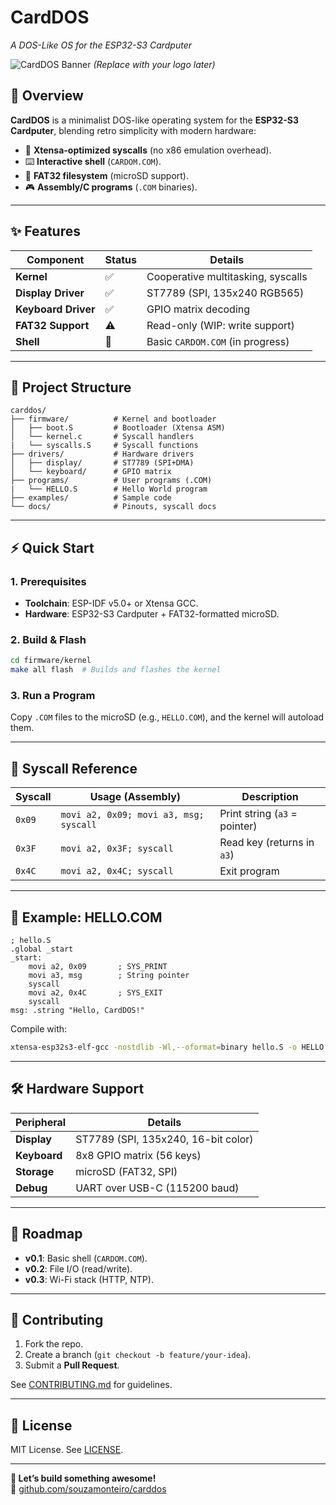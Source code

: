 # **CardDOS**  
*A DOS-Like OS for the ESP32-S3 Cardputer*  

![CardDOS Banner](https://via.placeholder.com/800x200.png?text=CardDOS+ESP32-S3) *(Replace with your logo later)*  

## **📌 Overview**  
**CardDOS** is a minimalist DOS-like operating system for the **ESP32-S3 Cardputer**, blending retro simplicity with modern hardware:  
- 🚀 **Xtensa-optimized syscalls** (no x86 emulation overhead).  
- ⌨️ **Interactive shell** (`CARDOM.COM`).  
- 📁 **FAT32 filesystem** (microSD support).  
- 🎮 **Assembly/C programs** (`.COM` binaries).  

---

## **✨ Features**  
| **Component**       | **Status** | **Details**                          |
|---------------------|------------|--------------------------------------|
| **Kernel**          | ✅         | Cooperative multitasking, syscalls   |
| **Display Driver**  | ✅         | ST7789 (SPI, 135x240 RGB565)        |
| **Keyboard Driver** | ✅         | GPIO matrix decoding                 |
| **FAT32 Support**   | ⚠️         | Read-only (WIP: write support)       |
| **Shell**           | 🚧         | Basic `CARDOM.COM` (in progress)     |

---

## **📂 Project Structure**  
```plaintext
carddos/
├── firmware/          # Kernel and bootloader
│   ├── boot.S         # Bootloader (Xtensa ASM)
│   └── kernel.c       # Syscall handlers
|   └── syscalls.S     # Syscall functions
├── drivers/           # Hardware drivers
│   ├── display/       # ST7789 (SPI+DMA)
│   └── keyboard/      # GPIO matrix
├── programs/          # User programs (.COM)
|   └── HELLO.S        # Hello World program
├── examples/          # Sample code
└── docs/              # Pinouts, syscall docs
```

---

## **⚡ Quick Start**  
### **1. Prerequisites**  
- **Toolchain**: ESP-IDF v5.0+ or Xtensa GCC.  
- **Hardware**: ESP32-S3 Cardputer + FAT32-formatted microSD.  

### **2. Build & Flash**  
```bash
cd firmware/kernel
make all flash  # Builds and flashes the kernel
```

### **3. Run a Program**  
Copy `.COM` files to the microSD (e.g., `HELLO.COM`), and the kernel will autoload them.  

---

## **📜 Syscall Reference**  
| **Syscall**  | **Usage (Assembly)**               | **Description**               |
|--------------|-----------------------------------|-------------------------------|
| `0x09`       | `movi a2, 0x09; movi a3, msg; syscall` | Print string (`a3` = pointer) |
| `0x3F`       | `movi a2, 0x3F; syscall`          | Read key (returns in `a3`)    |
| `0x4C`       | `movi a2, 0x4C; syscall`          | Exit program                  |

---

## **📝 Example: HELLO.COM**  
```assembly
; hello.S
.global _start
_start:
    movi a2, 0x09       ; SYS_PRINT
    movi a3, msg        ; String pointer
    syscall
    movi a2, 0x4C       ; SYS_EXIT
    syscall
msg: .string "Hello, CardDOS!"
```

Compile with:  
```bash
xtensa-esp32s3-elf-gcc -nostdlib -Wl,--oformat=binary hello.S -o HELLO.COM
```

---

## **🛠️ Hardware Support**  
| **Peripheral**  | **Details**                          |
|-----------------|--------------------------------------|
| **Display**     | ST7789 (SPI, 135x240, 16-bit color) |
| **Keyboard**    | 8x8 GPIO matrix (56 keys)           |
| **Storage**     | microSD (FAT32, SPI)                |
| **Debug**       | UART over USB-C (115200 baud)       |

---

## **🚧 Roadmap**  
- **v0.1**: Basic shell (`CARDOM.COM`).  
- **v0.2**: File I/O (read/write).  
- **v0.3**: Wi-Fi stack (HTTP, NTP).  

---

## **🤝 Contributing**  
1. Fork the repo.  
2. Create a branch (`git checkout -b feature/your-idea`).  
3. Submit a **Pull Request**.  

See [CONTRIBUTING.md](CONTRIBUTING.md) for guidelines.  

---

## **📜 License**  
MIT License. See [LICENSE](LICENSE).  

---

**🌟 Let’s build something awesome!**  
🔗 [github.com/souzamonteiro/carddos](https://github.com/souzamonteiro/carddos)  
